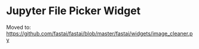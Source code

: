 # Jupyter File Picker Widget

Moved to: https://github.com/fastai/fastai/blob/master/fastai/widgets/image_cleaner.py
